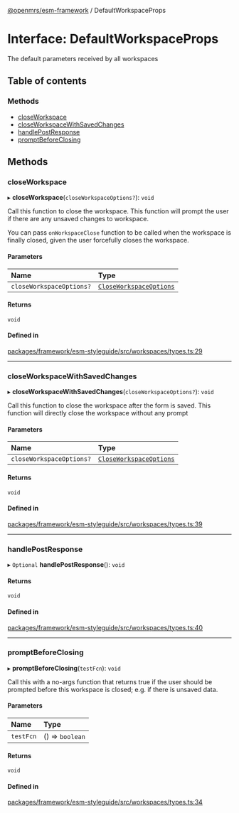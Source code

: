 [@openmrs/esm-framework](../API.md) / DefaultWorkspaceProps

# Interface: DefaultWorkspaceProps

The default parameters received by all workspaces

## Table of contents

### Methods

- [closeWorkspace](DefaultWorkspaceProps.md#closeworkspace)
- [closeWorkspaceWithSavedChanges](DefaultWorkspaceProps.md#closeworkspacewithsavedchanges)
- [handlePostResponse](DefaultWorkspaceProps.md#handlepostresponse)
- [promptBeforeClosing](DefaultWorkspaceProps.md#promptbeforeclosing)

## Methods

### closeWorkspace

▸ **closeWorkspace**(`closeWorkspaceOptions?`): `void`

Call this function to close the workspace. This function will prompt the user
if there are any unsaved changes to workspace.

You can pass `onWorkspaceClose` function to be called when the workspace is finally
closed, given the user forcefully closes the workspace.

#### Parameters

| Name | Type |
| :------ | :------ |
| `closeWorkspaceOptions?` | [`CloseWorkspaceOptions`](CloseWorkspaceOptions.md) |

#### Returns

`void`

#### Defined in

[packages/framework/esm-styleguide/src/workspaces/types.ts:29](https://github.com/openmrs/openmrs-esm-core/blob/main/packages/framework/esm-styleguide/src/workspaces/types.ts#L29)

___

### closeWorkspaceWithSavedChanges

▸ **closeWorkspaceWithSavedChanges**(`closeWorkspaceOptions?`): `void`

Call this function to close the workspace after the form is saved. This function
will directly close the workspace without any prompt

#### Parameters

| Name | Type |
| :------ | :------ |
| `closeWorkspaceOptions?` | [`CloseWorkspaceOptions`](CloseWorkspaceOptions.md) |

#### Returns

`void`

#### Defined in

[packages/framework/esm-styleguide/src/workspaces/types.ts:39](https://github.com/openmrs/openmrs-esm-core/blob/main/packages/framework/esm-styleguide/src/workspaces/types.ts#L39)

___

### handlePostResponse

▸ `Optional` **handlePostResponse**(): `void`

#### Returns

`void`

#### Defined in

[packages/framework/esm-styleguide/src/workspaces/types.ts:40](https://github.com/openmrs/openmrs-esm-core/blob/main/packages/framework/esm-styleguide/src/workspaces/types.ts#L40)

___

### promptBeforeClosing

▸ **promptBeforeClosing**(`testFcn`): `void`

Call this with a no-args function that returns true if the user should be prompted before
this workspace is closed; e.g. if there is unsaved data.

#### Parameters

| Name | Type |
| :------ | :------ |
| `testFcn` | () => `boolean` |

#### Returns

`void`

#### Defined in

[packages/framework/esm-styleguide/src/workspaces/types.ts:34](https://github.com/openmrs/openmrs-esm-core/blob/main/packages/framework/esm-styleguide/src/workspaces/types.ts#L34)
